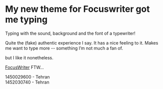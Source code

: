 # My new theme for Focuswriter got me﻿ typing

Typing with the sound, background and the font of a typewriter!

Quite the (fake) authentic experience I say. It has a nice feeling to it. Makes me want to type more -- something I’m not much a fan of.

but I like it nonetheless.

[FocusWriter] FTW...

[FocusWriter]: http://gottcode.org/focuswriter/

1450029600 - Tehran  
1452030740 - Tehran
